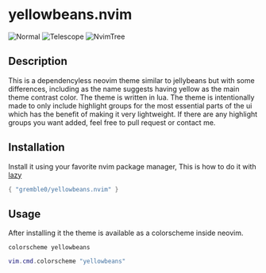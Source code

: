 # yellowbeans.nvim
![Normal](https://github.com/gremble0/yellowbeans.nvim/assets/45577341/fc6e6da6-0631-4f45-99ad-f6529219daa2)
![Telescope](https://github.com/gremble0/yellowbeans.nvim/assets/45577341/2f18fcbc-0ed7-4a2a-9bf6-2c9101215352)
![NvimTree](https://github.com/gremble0/yellowbeans.nvim/assets/45577341/46b176a5-19a7-4d28-af6f-2469147ae7c5)

## Description
This is a dependencyless neovim theme similar to jellybeans but with some differences, including as the name suggests having yellow as the main theme contrast color. The theme is written in lua. The theme is intentionally made to only include highlight groups for the most essential parts of the ui which has the benefit of making it very lightweight. If there are any highlight groups you want added, feel free to pull request or contact me.

## Installation
Install it using your favorite nvim package manager, This is how to do it with [lazy](https://github.com/folke/lazy.nvim)

```lua
{ "gremble0/yellowbeans.nvim" }
```

## Usage
After installing it the theme is available as a colorscheme inside neovim.

```vim
colorscheme yellowbeans
```

```lua
vim.cmd.colorscheme "yellowbeans"
```
